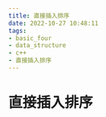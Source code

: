 ```yaml
---
title: 直接插入排序
date: 2022-10-27 10:48:11
tags: 
- basic_four
- data_structure
- c++
- 直接插入排序
---
```


# 直接插入排序

